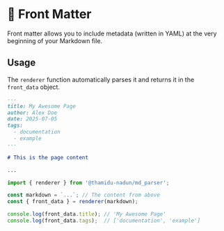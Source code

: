# 📝 Front Matter

Front matter allows you to include metadata (written in YAML) at the very beginning of your Markdown file.

## Usage

The `renderer` function automatically parses it and returns it in the `front_data` object.

```markdown
---
title: My Awesome Page
author: Alex Doe
date: 2025-07-05
tags:
  - documentation
  - example
---

# This is the page content

...
```

```javascript
import { renderer } from '@thamidu-nadun/md_parser';

const markdown = `...`; // The content from above
const { front_data } = renderer(markdown);

console.log(front_data.title); // 'My Awesome Page'
console.log(front_data.tags);  // ['documentation', 'example']
```
